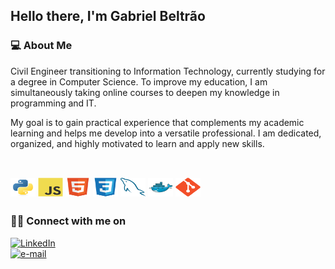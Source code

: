 <h2>Hello there, I'm Gabriel Beltrão</h2>
<h3>💻 About Me</h3>
<p>Civil Engineer transitioning to Information Technology, currently studying for a degree in Computer Science. To improve my education, I am simultaneously taking online courses to deepen my knowledge in programming and IT.</p>
<p>My goal is to gain practical experience that complements my academic learning and helps me develop into a versatile professional. I am dedicated, organized, and highly motivated to learn and apply new skills.</p>

##

<div style="display: inline_block"><br>
  <img align="center" alt="Python" height="30" width="40" src="https://raw.githubusercontent.com/devicons/devicon/master/icons/python/python-original.svg">
  <img align="center" alt="Javascript" height="30" width="40" src="https://raw.githubusercontent.com/devicons/devicon/master/icons/javascript/javascript-original.svg">
  <img align="center" alt="HTML5" height="30" width="40" src="https://raw.githubusercontent.com/devicons/devicon/master/icons/html5/html5-original.svg">
  <img align="center" alt="CSS3" height="30" width="40" src="https://raw.githubusercontent.com/devicons/devicon/master/icons/css3/css3-original.svg">
  <img align="center" alt="MySQL" height="30" width="40" src="https://raw.githubusercontent.com/devicons/devicon/master/icons/mysql/mysql-original.svg">
  <img align="center" alt="Docker" height="30" width="40" src="https://raw.githubusercontent.com/devicons/devicon/master/icons/docker/docker-original.svg">
  <img align="center" alt="git" height="30" width="40" src="https://raw.githubusercontent.com/devicons/devicon/master/icons/git/git-original.svg">
</div>
  
  ##
 
<div> 
  <h3>🤝🏻 Connect with me on</h3>
  <a href="https://www.linkedin.com/in/gcbeltrao/"><img alt="LinkedIn" src="https://img.shields.io/badge/LinkedIn-gcbeltrao-blue?style=flat-square&logo=linkedin"></a><br>
  <a href="mailto:gbcarvalhof@gmail.com"><img alt="e-mail" src="https://img.shields.io/badge/Email-gbcarvalhof%40gmail.com-blue?style=flat-square&logo=gmail"></a><br>
</div>
